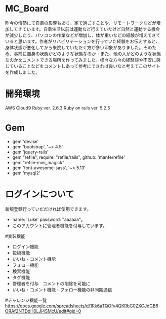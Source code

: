 # MC_Board

 昨今の情勢にて自粛の影響もあり、家で過ごすことや、リモートワークなどが増加してきています。自粛生活以前は運動など行えていたけど自然と運動する機会が減少したり、パソコンの作業などが増加し、体が重いなどの経験が増えてきていると思います。作者がリハビリテーションを行っていた経験をお伝えすると、身体状態が悪化してから来院していただく方が多い印象がありました。そのため、事前に自身の状態がどのような状態なのか・また、他の人がどのような状態なのかをコメントできる場所を作ってみました。様々な方々の経験談や不安に感じていることなどをコメントしあって参考にできれば良いなと考えてこのサイトを作成しました。

# 開発環境
AWS Cloud9 Ruby ver. 2.6.3 Ruby on rails ver. 5.2.5

# Gem
* gem 'devise'
* gem 'bootstrap', '~> 4.5'
* gem 'jquery-rails'
* gem "refile", require: "refile/rails", github: 'manfe/refile'
* gem "refile-mini_magick"
* gem 'font-awesome-sass', '~> 5.13'
* gem 'mysql2'


# ログインについて
  新規登録行っていだだければ使用できます。
 * name: 'Luke' password: "aaaaaa"。<br>
 * このアカウントに管理者機能を付与しています。
 
#実装機能
* ログイン機能
* 投稿機能
* いいね・コメント機能
* フォロー機能
* 検索機能
* タグ機能
* 管理者を付与　コメントの削除を可能に
* いいね・コメント機能・フォロー機能の非同期通信

#チャレンジ機能一覧
https://docs.google.com/spreadsheets/d/1Rk6aTQOfv4QKRbG0ZXCJdGB6ORAf2NTDdH0LJl4SMcU/edit#gid=0
